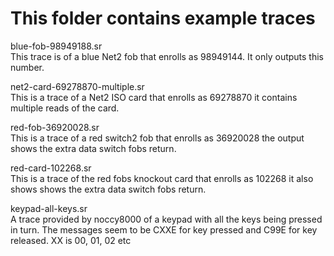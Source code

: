 # This folder contains example traces

blue-fob-98949188.sr  
This trace is of a blue Net2 fob that enrolls as 98949144. It only outputs this number.

net2-card-69278870-multiple.sr  
This is a trace of a Net2 ISO card that enrolls as 69278870 it contains multiple reads of the card.

red-fob-36920028.sr  
This is a trace of a red switch2 fob that enrolls as 36920028 the output shows the extra data switch fobs return.

red-card-102268.sr  
This is a trace of the red fobs knockout card that enrolls as 102268 it also shows shows the extra data switch fobs return. 

keypad-all-keys.sr  
A trace provided by noccy8000 of a keypad with all the keys being pressed in turn.
The messages seem to be CXXE for key pressed and C99E for key released.
XX is 00, 01, 02 etc
